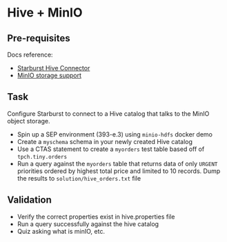 # Hive + MinIO

## Pre-requisites
Docs reference: 
- [Starburst Hive Connector](https://docs.starburst.io/latest/connector/starburst-hive.html)
- [MinIO storage support](https://docs.starburst.io/latest/connector/starburst-minio.html)

## Task
Configure Starburst to connect to a Hive catalog that talks to the MinIO object storage.
- Spin up a SEP environment (393-e.3) using `minio-hdfs` docker demo
- Create a `myschema` schema in your newly created Hive catalog
- Use a CTAS statement to create a `myorders` test table based off of `tpch.tiny.orders` 
- Run a query against the `myorders` table that returns data of only `URGENT` priorities ordered by highest total price and limited to 10 records. Dump the results to `solution/hive_orders.txt` file

## Validation

- Verify the correct properties exist in hive.properties file
- Run a query successfully against the hive catalog
- Quiz asking what is minIO, etc.
